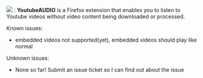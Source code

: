 

![](https://raw.githubusercontent.com/sheddup/YoutubeAUDIO/master/icons/extensionLogo.png) : <b>YoutubeAUDIO</b> is a Firefox extension that enables you to listen to Youtube videos without video content being downloaded or processed.

Known issues:
- embedded videos not supported(yet), embedded videos should play like normal

Unknown issues:
- None so far! Submit an issue ticket so I can find out about the issue

